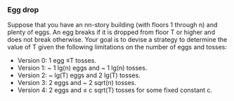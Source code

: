 ### Egg drop

Suppose that you have an nn-story building (with floors 1 through n) and plenty of eggs. An egg breaks if it is dropped from floor T or higher and does not break otherwise. Your goal is to devise a strategy to determine the value of T given the following limitations on the number of eggs and tosses:

- Version 0: 1 egg ≤T tosses.
- Version 1: ~ 1 lg(n) eggs and  ~ 1 lg(n) tosses.
- Version 2: ~ lg(T) eggs and  2 lg(T) tosses.
- Version 3: 2 eggs and ~ 2 sqrt(n) tosses.
- Version 4: 2 eggs and ≤ c sqrt(T) tosses for some fixed constant c.

